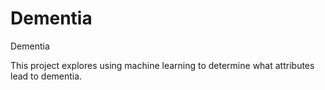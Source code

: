 # Dementia
Dementia

This project explores using machine learning to determine what attributes lead to dementia.
